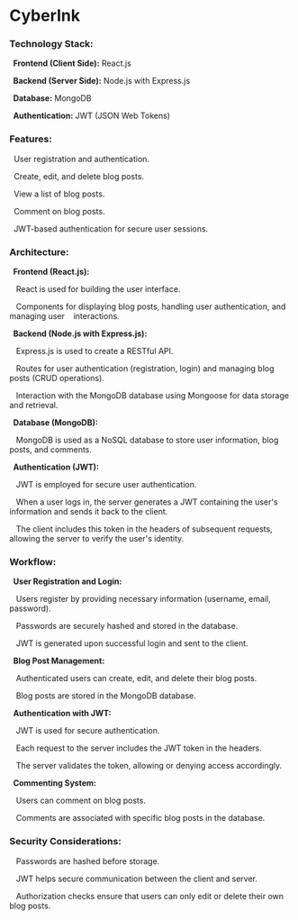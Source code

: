 # CyberInk
<h3>Technology Stack:</h3>
<p><b>&nbsp&nbspFrontend (Client Side):</b> React.js</p>
<p><b>&nbsp&nbspBackend (Server Side):</b> Node.js with Express.js</p>
<p><b>&nbsp&nbspDatabase:</b> MongoDB</p>
<p><b>&nbsp&nbspAuthentication:</b> JWT (JSON Web Tokens)</p>

<h3>Features:</h3>
<p>&nbsp&nbspUser registration and authentication.</p>
<p>&nbsp&nbspCreate, edit, and delete blog posts.</p>
<p>&nbsp&nbspView a list of blog posts.</p>
<p>&nbsp&nbspComment on blog posts.</p>
<p>&nbsp&nbspJWT-based authentication for secure user sessions.</p>

<h3>Architecture:</h3>

<p><b>&nbsp&nbspFrontend (React.js):</b></p>
<p>&nbsp&nbsp&nbspReact is used for building the user interface. </p>
<p>&nbsp&nbsp&nbspComponents for displaying blog posts, handling user authentication, and managing user &nbsp&nbsp&nbspinteractions.</p>

<p><b>&nbsp&nbspBackend (Node.js with Express.js):</b></p>
<p>&nbsp&nbsp&nbspExpress.js is used to create a RESTful API.</p>
<p>&nbsp&nbsp&nbspRoutes for user authentication (registration, login) and managing blog posts (CRUD operations).</p>
<p>&nbsp&nbsp&nbspInteraction with the MongoDB database using Mongoose for data storage and retrieval.</p>

<p><b>&nbsp&nbspDatabase (MongoDB):</b></p>
<p>&nbsp&nbsp&nbspMongoDB is used as a NoSQL database to store user information, blog posts, and comments.</p>

<p><b>&nbsp&nbspAuthentication (JWT):</b></p>
<p>&nbsp&nbsp&nbspJWT is employed for secure user authentication.</p>
<p>&nbsp&nbsp&nbspWhen a user logs in, the server generates a JWT containing the user's information and sends it back to the client.</p>
<p>&nbsp&nbsp&nbspThe client includes this token in the headers of subsequent requests, allowing the server to verify the user's identity.</p>

<h3>Workflow:</h3>

<p><b>&nbsp&nbspUser Registration and Login:</b></p>
<p>&nbsp&nbsp&nbspUsers register by providing necessary information (username, email, password).</p>
<p>&nbsp&nbsp&nbspPasswords are securely hashed and stored in the database.</p>
<p>&nbsp&nbsp&nbspJWT is generated upon successful login and sent to the client.</p>

<p><b>&nbsp&nbspBlog Post Management:</b></p>
<p>&nbsp&nbsp&nbspAuthenticated users can create, edit, and delete their blog posts.</p>
<p>&nbsp&nbsp&nbspBlog posts are stored in the MongoDB database.</p>

<p><b>&nbsp&nbspAuthentication with JWT:</b></p>
<p>&nbsp&nbsp&nbspJWT is used for secure authentication.</p>
<p>&nbsp&nbsp&nbspEach request to the server includes the JWT token in the headers.</p>
<p>&nbsp&nbsp&nbspThe server validates the token, allowing or denying access accordingly.</p>

<p><b>&nbsp&nbspCommenting System:</b></p>
<p>&nbsp&nbsp&nbspUsers can comment on blog posts.</p>
<p>&nbsp&nbsp&nbspComments are associated with specific blog posts in the database.</p>

<h3>Security Considerations:</h3>

<p>&nbsp&nbsp&nbspPasswords are hashed before storage.</p>
<p>&nbsp&nbsp&nbspJWT helps secure communication between the client and server.</p>
<p>&nbsp&nbsp&nbspAuthorization checks ensure that users can only edit or delete their own blog posts.</p>
